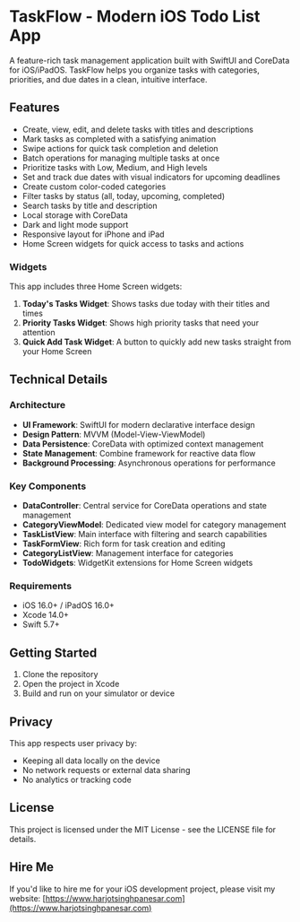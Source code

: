 # TaskFlow - Modern iOS Todo List App

A feature-rich task management application built with SwiftUI and CoreData for iOS/iPadOS. TaskFlow helps you organize tasks with categories, priorities, and due dates in a clean, intuitive interface.

## Features

- Create, view, edit, and delete tasks with titles and descriptions
- Mark tasks as completed with a satisfying animation
- Swipe actions for quick task completion and deletion
- Batch operations for managing multiple tasks at once
- Prioritize tasks with Low, Medium, and High levels
- Set and track due dates with visual indicators for upcoming deadlines
- Create custom color-coded categories
- Filter tasks by status (all, today, upcoming, completed)
- Search tasks by title and description
- Local storage with CoreData
- Dark and light mode support
- Responsive layout for iPhone and iPad
- Home Screen widgets for quick access to tasks and actions

### Widgets

This app includes three Home Screen widgets:

1. **Today's Tasks Widget**: Shows tasks due today with their titles and times
2. **Priority Tasks Widget**: Shows high priority tasks that need your attention
3. **Quick Add Task Widget**: A button to quickly add new tasks straight from your Home Screen

## Technical Details

### Architecture
- **UI Framework**: SwiftUI for modern declarative interface design
- **Design Pattern**: MVVM (Model-View-ViewModel)
- **Data Persistence**: CoreData with optimized context management
- **State Management**: Combine framework for reactive data flow
- **Background Processing**: Asynchronous operations for performance

### Key Components
- **DataController**: Central service for CoreData operations and state management
- **CategoryViewModel**: Dedicated view model for category management
- **TaskListView**: Main interface with filtering and search capabilities
- **TaskFormView**: Rich form for task creation and editing
- **CategoryListView**: Management interface for categories
- **TodoWidgets**: WidgetKit extensions for Home Screen widgets

### Requirements
- iOS 16.0+ / iPadOS 16.0+
- Xcode 14.0+
- Swift 5.7+

## Getting Started

1. Clone the repository
2. Open the project in Xcode
3. Build and run on your simulator or device

## Privacy

This app respects user privacy by:
- Keeping all data locally on the device
- No network requests or external data sharing
- No analytics or tracking code

## License

This project is licensed under the MIT License - see the LICENSE file for details.

## Hire Me

If you'd like to hire me for your iOS development project, please visit my website:
[https://www.harjotsinghpanesar.com](https://www.harjotsinghpanesar.com)